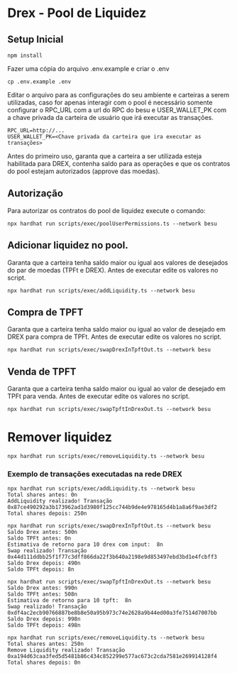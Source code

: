 # Drex - Pool de Liquidez

## Setup Inicial
```shell
npm install
```

Fazer uma cópia do arquivo .env.example e criar o .env
```shell
cp .env.example .env
```

Editar o arquivo para as configurações do seu ambiente e carteiras a serem utilizadas, caso for apenas interagir com o pool é necessário somente configurar o RPC_URL com a url do RPC do besu e USER_WALLET_PK com a chave privada da carteira de usuário que irá executar as transações. 
```shell
RPC_URL=http://...
USER_WALLET_PK=<Chave privada da carteira que ira executar as transações>
```

Antes do primeiro uso, garanta que a carteira a ser utilizada esteja habilitada para DREX, contenha saldo para as operações e que os contratos do pool estejam autorizados (approve das moedas).

## Autorização
Para autorizar os contratos do pool de liquidez execute o comando:
```shell
npx hardhat run scripts/exec/poolUserPermissions.ts --network besu
```

## Adicionar liquidez no pool.
Garanta que a carteira tenha saldo maior ou igual aos valores de desejados do par de moedas (TPFt e DREX).
Antes de executar edite os valores no script.
```shell
npx hardhat run scripts/exec/addLiquidity.ts --network besu
```

## Compra de TPFT
Garanta que a carteira tenha saldo maior ou igual ao valor de desejado em DREX para compra de TPFt.
Antes de executar edite os valores no script.
```shell
npx hardhat run scripts/exec/swapDrexInTpftOut.ts --network besu
```

## Venda de TPFT
Garanta que a carteira tenha saldo maior ou igual ao valor de desejado em TPFt para venda.
Antes de executar edite os valores no script.
```shell
npx hardhat run scripts/exec/swapTpftInDrexOut.ts --network besu
```

# Remover liquidez
```shell
npx hardhat run scripts/exec/removeLiquidity.ts --network besu
```

### Exemplo de transações executadas na rede DREX

```shell
npx hardhat run scripts/exec/addLiquidity.ts --network besu
Total shares antes: 0n
AddLiquidity realizado! Transação 0x87ce490292a3b173962ad1d3980f125cc744b9de4e978165d4b1a8a6f9ae3df2
Total shares depois: 250n
```

```shell
npx hardhat run scripts/exec/swapDrexInTpftOut.ts --network besu
Saldo Drex antes: 500n
Saldo TPFt antes: 0n
Estimativa de retorno para 10 drex com input:  8n
Swap realizado! Transação 0x44d111ddbb25f1f77c3dff866da22f3b640a2198e9d853497ebd3bd1e4fcbff3
Saldo Drex depois: 490n
Saldo TPFt depois: 8n
```

```shell
npx hardhat run scripts/exec/swapTpftInDrexOut.ts --network besu
Saldo Drex antes: 990n
Saldo TPFt antes: 508n
Estimativa de retorno para 10 tpft:  8n
Swap realizado! Transação 0xdf4ac2ecb90766887be8b8e50a95b973c74e2628a9b44ed00a3fe7514d7007bb
Saldo Drex depois: 998n
Saldo TPFt depois: 498n
```

```shell
npx hardhat run scripts/exec/removeLiquidity.ts --network besu
Total shares antes: 250n
Remove Liquidity realizado! Transação 0xa194d63caa3fed5d5481b86c434c852299e577ac673c2cda7581e269914128f4
Total shares depois: 0n
```